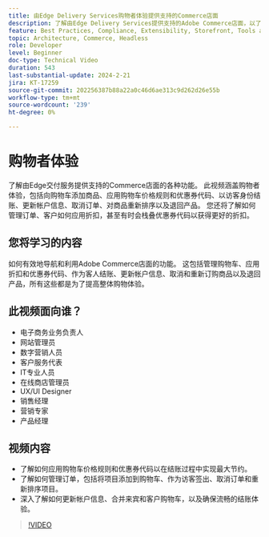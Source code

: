 ```yaml
---
title: 由Edge Delivery Services购物者体验提供支持的Commerce店面
description: 了解由Edge Delivery Services提供支持的Adobe Commerce店面，以了解客户可以从这种速度非常快且功能强大的购物体验中获得什么。
feature: Best Practices, Compliance, Extensibility, Storefront, Tools and External Services
topic: Architecture, Commerce, Headless
role: Developer
level: Beginner
doc-type: Technical Video
duration: 543
last-substantial-update: 2024-2-21
jira: KT-17259
source-git-commit: 202256387b88a22a0c46d6ae313c9d262d26e55b
workflow-type: tm+mt
source-wordcount: '239'
ht-degree: 0%

---
```


# 购物者体验

了解由Edge交付服务提供支持的Commerce店面的各种功能。 此视频涵盖购物者体验，包括向购物车添加商品、应用购物车价格规则和优惠券代码、以访客身份结账、更新帐户信息、取消订单、对商品重新排序以及退回产品。 您还将了解如何管理订单、客户如何应用折扣，甚至有时会栈叠优惠券代码以获得更好的折扣。

## 您将学习的内容

如何有效地导航和利用Adobe Commerce店面的功能。 这包括管理购物车、应用折扣和优惠券代码、作为客人结账、更新帐户信息、取消和重新订购商品以及退回产品，所有这些都是为了提高整体购物体验。

## 此视频面向谁？

* 电子商务业务负责人
* 网站管理员
* 数字营销人员
* 客户服务代表
* IT专业人员
* 在线商店管理员
* UX/UI Designer
* 销售经理
* 营销专家
* 产品经理

## 视频内容

* 了解如何应用购物车价格规则和优惠券代码以在结账过程中实现最大节约。
* 了解如何管理订单，包括将项目添加到购物车、作为访客签出、取消订单和重新排序项目。
* 深入了解如何更新帐户信息、合并来宾和客户购物车，以及确保流畅的结账体验。

>[!VIDEO](https://video.tv.adobe.com/v/3446772?learn=on&captions=chi_hans)

